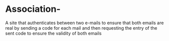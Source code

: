 # Association-
A site that authenticates between two e-mails to ensure that both emails are real by sending a code for each mail and then requesting the entry of the sent code to ensure the validity of both emails
